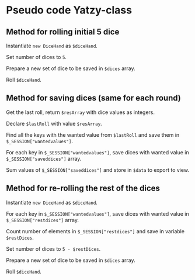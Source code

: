 Pseudo code Yatzy-class
============================

## Method for rolling initial 5 dice
Instantiate `new DiceHand` as `$diceHand`.

Set number of dices to `5`.

Prepare a new set of dice to be saved in `$dices` array.

Roll `$diceHand`.


## Method for saving dices (same for each round)
Get the last roll, return `$resArray` with dice values as integers.

Declare `$lastRoll` with value `$resArray`.

Find all the keys with the wanted value from `$lastRoll` and save them in `$_SESSION["wantedvalues"]`.

For each key in `$_SESSION["wantedvalues"]`,
    save dices with wanted value in `$_SESSION["saveddices"]` array.

Sum values of `$_SESSION["saveddices"]` and store in `$data` to export to view.


## Method for re-rolling the rest of the dices
Instantiate `new DiceHand` as `$diceHand`.

For each key in `$_SESSION["wantedvalues"]`,
    save dices with wanted value in `$_SESSION["restdices"]` array.

Count number of elements in `$_SESSION["restdices"]` and save in variable `$restDices`.

Set number of dices to `5 - $restDices`.

Prepare a new set of dice to be saved in `$dices` array.

Roll `$diceHand`.
